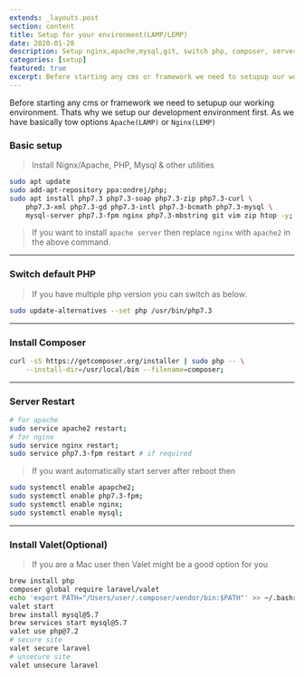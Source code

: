 ```yaml
---
extends: _layouts.post
section: content
title: Setup for your environment(LAMP/LEMP)
date: 2020-01-28
description: Setup nginx,apache,mysql,git, switch php, composer, server restart, valet
categories: [setup]
featured: true
excerpt: Before starting any cms or framework we need to setupup our working environment. Thats why..
---
```



Before starting any cms or framework we need to setupup our working environment. Thats why we setup our development environment first. As we have basically tow options `Apache(LAMP)` or `Nginx(LEMP)`
### Basic setup
> Install Nignx/Apache, PHP, Mysql & other utilities

```sh
sudo apt update
sudo add-apt-repository ppa:ondrej/php;
sudo apt install php7.3 php7.3-soap php7.3-zip php7.3-curl \
	php7.3-xml php7.3-gd php7.3-intl php7.3-bcmath php7.3-mysql \
	mysql-server php7.3-fpm nginx php7.3-mbstring git vim zip htop -y;
```

> If you want to install `apache server` then replace `nginx` with `apache2` in the above command.

---

### Switch default PHP

> If you have multiple php version you can switch as below.

```sh
sudo update-alternatives --set php /usr/bin/php7.3
```

---

### Install Composer

```sh
curl -sS https://getcomposer.org/installer | sudo php -- \
	--install-dir=/usr/local/bin --filename=composer;
```
---

### Server Restart

```sh
# for apache
sudo service apache2 restart;
# for nginx
sudo service nginx restart;
sudo service php7.3-fpm restart # if required
```
> If you want automatically start server after reboot then 
```sh
sudo systemctl enable apapche2;
sudo systemctl enable php7.3-fpm;
sudo systemctl enable nginx;
sudo systemctl enable mysql;
```
---
### Install Valet(Optional)
> If you are a Mac user then Valet might be a good option for you
```sh
brew install php
composer global require laravel/valet
echo 'export PATH="/Users/user/.composer/vendor/bin:$PATH"' >> ~/.bashrc
valet start
brew install mysql@5.7
brew services start mysql@5.7
valet use php@7.2
# secure site
valet secure laravel
# unsecure site
valet unsecure laravel
```